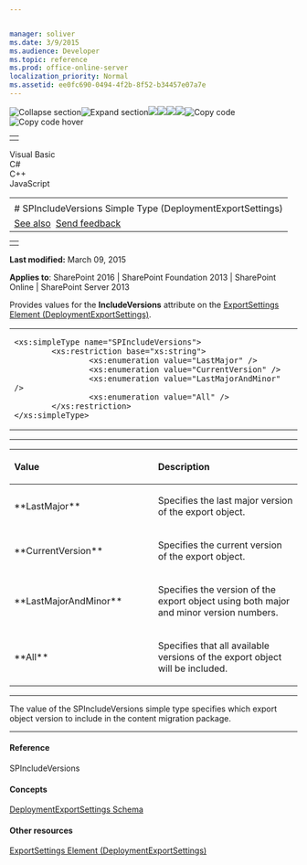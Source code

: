 ```yaml
---


manager: soliver
ms.date: 3/9/2015
ms.audience: Developer
ms.topic: reference
ms.prod: office-online-server
localization_priority: Normal
ms.assetid: ee0fc690-0494-4f2b-8f52-b34457e07a7e
---
```


![Collapse
section](../icons/collapse_all.gif "Collapse section")![Expand
section](../icons/expand_all.gif "Expand section")![](../icons/collapse_all.gif)![](../icons/expand_all.gif)![](../icons/dropdown.gif)![](../icons/dropdownHover.gif)![Copy
code](../icons/copycode.gif "Copy code")![Copy code
hover](../icons/copycodeHighlight.gif "Copy code hover")
<table>
<tbody>
<tr class="odd">
<td align="left"></td>
</tr>
</tbody>
</table>

Visual Basic  
C\#  
C++  
JavaScript  

<table>
<tbody>
<tr class="odd">
<td align="left"><span id="runningHeaderText"></span></td>
</tr>
<tr class="even">
<td align="left"># SPIncludeVersions Simple Type (DeploymentExportSettings)</td>
</tr>
<tr class="odd">
<td align="left"><a href="#seeAlsoToggle">See also</a>  <span id="headfeedbackarea" class="feedbackhead"><a href="javascript:SubmitFeedback(&#39;docthis@Microsoft.com&#39;,&#39;&#39;,&#39;&#39;,&#39;&#39;,&#39;1.0.18082.1225&#39;,&#39;%0\dThank%20you%20for%20your%20feedback.%20The%20developer%20writing%20teams%20use%20your%20feedback%20to%20improve%20documentation.%20While%20we%20are%20reviewing%20your%20feedback,%20we%20may%20send%20you%20e-mail%20to%20ask%20for%20clarification%20or%20feedback%20on%20a%20solution.%20We%20do%20not%20use%20your%20e-mail%20address%20for%20any%20other%20purpose%20and%20we%20delete%20it%20after%20we%20finish%20our%20review.%0\AFor%20further%20information%20about%20the%20privacy%20policies%20of%20Microsoft,%20please%20see%20http://privacy.microsoft.com/en-us/default.aspx.%0\A%0\d&#39;,&#39;Customer%20feedback&#39;);">Send feedback</a></span></td>
</tr>
</tbody>
</table>

<table>
<colgroup>
<col width="100%" />
</colgroup>
<tbody>
<tr class="odd">
<td align="left"></td>
</tr>
</tbody>
</table>

**Last modified:** March 09, 2015

**Applies to**: SharePoint 2016 | SharePoint Foundation 2013 |
SharePoint Online | SharePoint Server 2013

Provides values for the **IncludeVersions**
attribute on the [ExportSettings Element
(DeploymentExportSettings)](exportsettings-element-deploymentexportsettings.md)</span>.

<span codelanguage="other"></span>
<table>
<colgroup>
<col width="100%" />
</colgroup>
<tbody>
<tr class="odd">
<td align="left"><pre><code>&lt;xs:simpleType name=&quot;SPIncludeVersions&quot;&gt;
        &lt;xs:restriction base=&quot;xs:string&quot;&gt;
                &lt;xs:enumeration value=&quot;LastMajor&quot; /&gt;
                &lt;xs:enumeration value=&quot;CurrentVersion&quot; /&gt;
                &lt;xs:enumeration value=&quot;LastMajorAndMinor&quot; /&gt;
                &lt;xs:enumeration value=&quot;All&quot; /&gt;
        &lt;/xs:restriction&gt;
&lt;/xs:simpleType&gt;</code></pre></td>
</tr>
</tbody>
</table>


-------------------------------------------------------------------------------------------------------------------------------------------------------------------------------------------------------

<table>
<colgroup>
<col width="50%" />
<col width="50%" />
</colgroup>
<thead>
<tr class="header">
<th align="left"><p>Value</p></th>
<th align="left"><p>Description</p></th>
</tr>
</thead>
<tbody>
<tr class="odd">
<td align="left"><p>**LastMajor**</p></td>
<td align="left"><p>Specifies the last major version of the export object.</p></td>
</tr>
<tr class="even">
<td align="left"><p>**CurrentVersion**</p></td>
<td align="left"><p>Specifies the current version of the export object.</p></td>
</tr>
<tr class="odd">
<td align="left"><p>**LastMajorAndMinor**</p></td>
<td align="left"><p>Specifies the version of the export object using both major and minor version numbers.</p></td>
</tr>
<tr class="even">
<td align="left"><p>**All**</p></td>
<td align="left"><p>Specifies that all available versions of the export object will be included.</p></td>
</tr>
</tbody>
</table>


----------------------------------------------------------------------------------------------------------------------------------------------------------------------------------------------------------------------------

The value of the SPIncludeVersions simple type specifies which export
object version to include in the content migration package.


-------------------------------------------------------------------------------------------------------------------------------------------------------------------------------------------

#### Reference

<span sdata="cer"
target="T:Microsoft.SharePoint.Deployment.SPIncludeVersions"><span
class="nolink">SPIncludeVersions</span></span>

#### Concepts

[DeploymentExportSettings
Schema](deploymentexportsettings-schema.md)</span>

#### Other resources

[ExportSettings Element
(DeploymentExportSettings)](exportsettings-element-deploymentexportsettings.md)</span>








